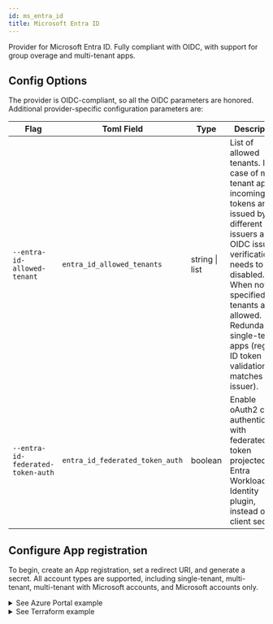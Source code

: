 ```yaml
---
id: ms_entra_id
title: Microsoft Entra ID
---
```


Provider for Microsoft Entra ID. Fully compliant with OIDC, with support for group overage and multi-tenant apps.

## Config Options

The provider is OIDC-compliant, so all the OIDC parameters are honored. Additional provider-specific configuration parameters are:

| Flag                        | Toml Field                 | Type           | Description                                                                                                                                                                                                                                                                               | Default |
| --------------------------- | -------------------------- | -------------- | ----------------------------------------------------------------------------------------------------------------------------------------------------------------------------------------------------------------------------------------------------------------------------------------- | ------- |
| `--entra-id-allowed-tenant` | `entra_id_allowed_tenants` | string \| list | List of allowed tenants. In case of multi-tenant apps, incoming tokens are issued by different issuers and OIDC issuer verification needs to be disabled. When not specified, all tenants are allowed. Redundant for single-tenant apps (regular ID token validation matches the issuer). |         |
| `--entra-id-federated-token-auth` | `entra_id_federated_token_auth` | boolean | Enable oAuth2 client authentication with federated token projected by Entra Workload Identity plugin, instead of client secret.   | false |

## Configure App registration
To begin, create an App registration, set a redirect URI, and generate a secret. All account types are supported, including single-tenant, multi-tenant, multi-tenant with Microsoft accounts, and Microsoft accounts only.

<details>
    <summary>See Azure Portal example</summary>
    <div class="videoBlock">
        <iframe src="https://www.youtube.com/embed/IUNfxhOzr4E"></iframe>
    </div>
</details>

<details>
    <summary>See Terraform example</summary>
```
    resource "azuread_application" "auth" {
        display_name     = "oauth2-proxy"
        sign_in_audience = "AzureADMyOrg" # Others are also supported

        web {
            redirect_uris = [
                "https://podinfo.lakis.tech/oauth2/callback",
            ]
        }
        // We don't specify any required API permissions - we allow user consent only
    }

    resource "azuread_service_principal" "sp" {
        client_id                    = azuread_application.auth.client_id
        app_role_assignment_required = false
    }

    resource "azuread_service_principal_password" "pass" {
        service_principal_id = azuread_service_principal.sp.id
    }

```
</details>

### Configure groups
If you want to make use of groups, you can configure *groups claim* to be present in ID Tokens issued by the App registration.
<details>
    <summary>See Azure Portal example</summary>
    <div class="videoBlock">
        <div class="videoBlock">
            <iframe src="https://www.youtube.com/embed/QZmP5MKEJis"></iframe>
        </div>
    </div>
</details>
<details>
    <summary>See Terraform example</summary>
```
    resource "azuread_application" "auth" {
        display_name     = "oauth2-proxy"
        sign_in_audience = "AzureADMyOrg"

        group_membership_claims = [
            "SecurityGroup"
        ]

        web {
            redirect_uris = [
                "https://podinfo.lakis.tech/oauth2/callback",
            ]
        }
    }

    resource "azuread_service_principal" "sp" {
        client_id                    = azuread_application.auth.client_id
        app_role_assignment_required = false
    }

    resource "azuread_service_principal_password" "pass" {
        service_principal_id = azuread_service_principal.sp.id
    }

```
</details>

### Scopes and claims
For single-tenant and multi-tenant apps without groups, the only required scope is `openid` (See: [Scopes and permissions](https://learn.microsoft.com/en-us/entra/identity-platform/scopes-oidc#the-openid-scope)).

To make use of groups - for example use `allowed_groups` setting or authorize based on groups inside your service - you need to enable *groups claims* in the App Registration. When enabled, list of groups is present in the issued ID token. No additional scopes are required besides `openid`. This works up to 200 groups.

When user has more than 200 group memberships, OAuth2-Proxy attempts to retrieve the complete list from Microsoft Graph API's [`transitiveMemberOf`](https://learn.microsoft.com/en-us/graph/api/user-list-transitivememberof). Endpoint requires `User.Read` scope (delegated permission). This permission can be by default consented by user during first login. Set scope to `openid User.Read` to request user consent. Without proper scope, user with 200+ groups will authenticate with 0 groups. See: [group overages](https://learn.microsoft.com/en-us/security/zero-trust/develop/configure-tokens-group-claims-app-roles#group-overages).

Alternatively to user consent, both `openid` and `User.Read` permissions can be consented by admistrator. Then, user is not asked for consent on the first login, and group overage works with `openid` scope only. Admin consent can also be required for some tenants. It can be granted with [azuread_service_principal_delegated_permission_grant](https://registry.terraform.io/providers/hashicorp/azuread/latest/docs/resources/service_principal_delegated_permission_grant) terraform resource.

For personal microsoft accounts, required scope is `openid profile email`.

See: [Overview of permissions and consent in the Microsoft identity platform](https://learn.microsoft.com/en-us/entra/identity-platform/permissions-consent-overview).

### Multi-tenant apps
To authenticate apps from multiple tenants (including personal Microsoft accounts), set the common OIDC issuer url and disable verification:
```toml
oidc_issuer_url=https://login.microsoftonline.com/common/v2.0
insecure_oidc_skip_issuer_verification=true
```
`insecure_oidc_skip_issuer_verification` setting is required to disable following checks:
* Startup check for matching issuer URL returned from [discovery document](https://login.microsoftonline.com/common/v2.0/.well-known/openid-configuration) with `oidc_issuer_url` setting. Required, as document's `issuer` field doesn't equal to `https://login.microsoftonline.com/common/v2.0`. See [OIDC Discovery 4.3](https://openid.net/specs/openid-connect-discovery-1_0.html#ProviderConfigurationValidation).
* Matching ID token's `issuer` claim with `oidc_issuer_url` setting during ID token validation. Required to support tokens issued by diffrerent tenants. See [OIDC Core 3.1.3.7](https://openid.net/specs/openid-connect-core-1_0.html#IDTokenValidation). 

To provide additional security, Entra ID provider performs check on the ID token's `issuer` claim to match the `https://login.microsoftonline.com/{tenant-id}/v2.0` template.

### Workload Identity
Provider supports authentication with federated token, without need of using client secret. Following conditions have to be met:

* Cluster has public OIDC provider URL. For major cloud providers, it can be enabled with a single flag, for example for [Azure Kubernetes Service deployed with Terraform](https://registry.terraform.io/providers/hashicorp/azurerm/latest/docs/resources/kubernetes_cluster), it's `oidc_issuer_enabled`.
* Workload Identity admission webhook is deployed on the cluster. For AKS, it can be enabled with a flag (`workload_identity_enabled` in Terraform resource), for clusters outside of Azure, it can be installed from [helm chart](https://github.com/Azure/azure-workload-identity).
* Appropriate federated credential is added to application registration.
<details>
    <summary>See federated credential terraform example</summary>
```
    resource "azuread_application_federated_identity_credential" "fedcred" {
        application_id = azuread_application.application.id # ID of your application
        display_name   = "federation-cred"
        description    = "Workload identity for oauth2-proxy"
        audiences      = ["api://AzureADTokenExchange"] # Fixed value
        issuer         = "https://cluster-oidc-issuer-url..."
        subject        = "system:serviceaccount:oauth2-proxy-namespace-name:oauth2-proxy-sa-name" # set proper NS and SA name
    }
```
</details>

* Kubernetes service account associated with oauth2-proxy deployment, is annotated with `azure.workload.identity/client-id: <app-registration-client-id>`
* oauth2-proxy pod is labeled with `azure.workload.identity/use: "true"`
* oauth2-proxy is configured with `entra_id_federated_token_auth` set to `true`.

`client_secret` setting can be omitted when using federated token authentication.

See: [Azure Workload Identity documentation](https://azure.github.io/azure-workload-identity/docs/).

### Example configurations
Single-tenant app without groups (*groups claim* not enabled). Consider using generic OIDC provider:
```toml
provider="entra-id"
oidc_issuer_url="https://login.microsoftonline.com/<tenant-id>/v2.0"
client_id="<client-id>"
client_secret="<client-secret>"
scope="openid"
```

Single-tenant app with up to 200 groups (*groups claim* enabled). Consider using generic OIDC provider:
```toml
provider="entra-id"
oidc_issuer_url="https://login.microsoftonline.com/<tenant-id>/v2.0"
client_id="<client-id>"
client_secret="<client-secret>"
scope="openid"
allowed_groups=["ac51800c-2679-4ecb-8130-636380a3b491"]
```

Single-tenant app with more than 200 groups:
```toml
provider="entra-id"
oidc_issuer_url="https://login.microsoftonline.com/<tenant-id>/v2.0"
client_id="<client-id>"
client_secret="<client-secret>"
scope="openid User.Read"
allowed_groups=["968b4844-d5e7-4e18-a834-59927959369f"]
```

Single-tenant app with more than 200 groups and workload identity enabled:
```toml
provider="entra-id"
oidc_issuer_url="https://login.microsoftonline.com/<tenant-id>/v2.0"
client_id="<client-id>"
scope="openid User.Read"
allowed_groups=["968b4844-d5e7-4e18-a834-59927959369f"]
entra_id_federated_token_auth=true
```

Multi-tenant app with Microsoft personal accounts & one Entra tenant allowed, with group overage considered:
```toml
provider="entra-id"
oidc_issuer_url="https://login.microsoftonline.com/common/v2.0"
client_id="<client-id>"
client_secret="<client-secret>"
insecure_oidc_skip_issuer_verification=true
scope="openid profile email User.Read"
entra_id_allowed_tenants=["9188040d-6c67-4c5b-b112-36a304b66dad","<my-tenant-id>"] # Allow only <my-tenant-id> and Personal MS Accounts tenant
email_domains="*"
```
